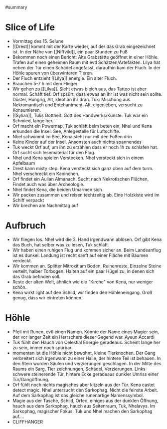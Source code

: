 #summary 
# Slice of Life
- Vormittag des 15. Selune
- [[Drest]] kommt mit der Karte wieder, auf der das Grab eingezeichnet ist. In der Nähe von [[Niffvild]], ein paar Stunden zu Fuß
- Bekommen noch einen Bericht: Alte Grabstätte geöffnet in einer Höhle. Trafen auf einen geheimen Raum mit evtl Schätzen/Artefakten. Lilya hat neben der Tür einen Schädel angefasst, daraufhin  kam der Fluch. In der Höhle spuren von überwinteren Tieren. 
- Der Fluch entzieht [[Lilya]] energie. Ein alter Fluch. 
- Brauchen 5-7 h mit dem Flieger
- Wir gehen zu [[Lilya]]. Sieht etwas bleich aus, das Tattoo ist aber normal. Schäft tief. Orf spsürt, dass etwas an ihr ist was nicht sein sollte. Düster, Hungrig, Alt, klebt an ihr dran. Tuk: Mischung aus Nekromantisch und Entchantment. Alt, eigenleben, versucht zu Konsumieren.
- [[Sylian]], Tuks Gottheit. Gott des Handwerks/Künste. Tuk war ein Schmied, lange her. 
- Orf macht ein Powernap, Tuk schläft beim beten ein, Nhel und Kena erkunden die Insel. See, Anlegestelle für Luftschiffe.
- Nhel schwimmt im See, Kena steht nur mit den Füßen drin
- Keine Kinder auf der Insel. Ansonsten auch nichts spannendes
- Tuk weckt Orf auf, um ihn zu erzählen dass er noch 1h zu schlafen hat. Orf sucht sich lesematerial für den Flug. 
- Nhel und Kena spielen Verstecken. Nhel versteckt sich in einem Apfelbaum
- Drest kann misty step. Kena versteckt sich ganz oben auf dem turm. Nhel verschreckt ein Kaninchen. 
- Orf findet ein Aulian Almanach. Sucht nach Nekrotischen Flüchen, Findet auch was über Archeologie. 
- Nhel findet Kena, die beiden Umarmen sich
- Wir packen zusammen und reisen techtzeitig ab. Eine Holzkiste wird im Schiff verpackt
- Wir brechen am Nachmittag auf

# Aufbruch
- Wir fliegen los. Nhel wird die 3. Hand irgendwann ablösen. Orf gibt Kena das Buch, hat selber was zu lesen, Tuk schläft. 
- Wir haben einen ruhigen Flug und kommen sicher an. Beim Landeanflug ist es dunkel. Landung ist recht sanft auf einer Fläche mit Bäumen verdeckt. 
- Wir kommen an. Splitter Mitroxit am Boden, Ruinenreste, Einzelne Steine verteilt, halber Torbogen. Halten auf ein paar Hügel zu, in denen sich das Grab befinden soll.
- Reste der alten Welt, ähnlich wie die "Kirche" von Kena, nur weniger schön.
- Kena wirkt light auf den  Schild, wir finden den Höhleneingang. Groß genug, dass wir eintreten können. 

# Höhle
- Pfeil mit Runen, evtl einen Namen. Könnte der Name eines Magier sein, der vor langer Zeit ein Herrschers dieser Gegend war. Aysun Accardi
- Tuk fühlt den Hauch von Celestial Energie geradeaus. Scheint lange her zu sein, immer noch spürbar. 
- momentan ist die Höhle nicht bewohnt, kleine Tierknochen. Der Gang verbreitert sich irgenwann zu einer Halle, der hintere Teil ist behauen. In den Stein wurden Säulen und verzierungen geschlagen. In der Mitte des Raums ein Sarg, Tier zeichnungen, Schädel, Verzierungen. Links schwere steinerende Tür, hintere Ecke geradeaus dunkler Umriss einer Tür/Gangöffnung. 
- Orf fühlt noch nichts magisches aber kitzeln aus der Tür. Kena castet detect magic. Nhel untersucht den Sarkophag. Nicht die feinste Arbeit. Auf dem Sarkophag ist das gleiche runenartige Namenssymbol. 
- Magie aus der Tasche, Schild, Orfeo, einiges aus der dunklen Öffnung, hauch aus dem Sarkophag, hauch aus Seitenraum, Tuk, Nhelavys. Im Sarkophag, magischer Fokus. Tuk und Nhel machen den Sarkophag auf....
- CLIFFHANGER